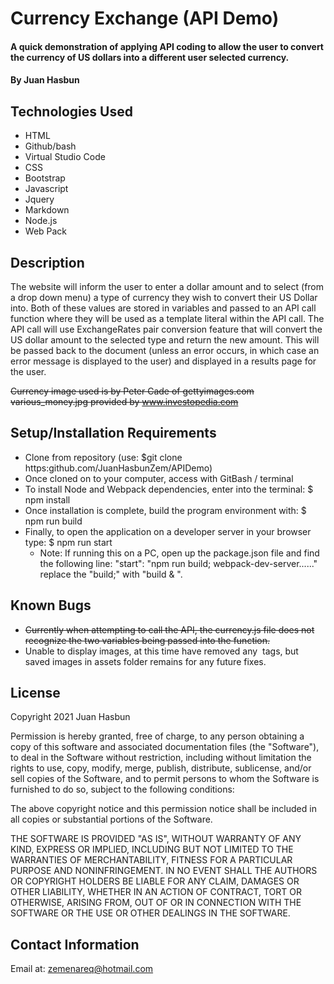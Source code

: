 # Currency Exchange (API Demo)

#### A quick demonstration of applying API coding to allow the user to convert the currency of US dollars into a different user selected currency.

#### By Juan Hasbun

## Technologies Used

* HTML
* Github/bash
* Virtual Studio Code
* CSS
* Bootstrap
* Javascript
* Jquery
* Markdown
* Node.js
* Web Pack

## Description
The website will inform the user to enter a dollar amount and to select (from a drop down menu) a type of currency they wish to convert their US Dollar into. Both of these values are stored in variables and passed to an API call function where they will be used as a template literal within the API call.  The API call will use ExchangeRates pair conversion feature that will convert the US dollar amount to the selected type and return the new amount. This will be passed back to the document (unless an error occurs, in which case an error message is displayed to the user) and displayed in a results page for the user.

~~Currency image used is by Peter Cade of gettyimages.com~~
~~various_money.jpg provided by www.investopedia.com~~


## Setup/Installation Requirements

  * Clone from repository (use: $git clone https:github.com/JuanHasbunZem/APIDemo)
  * Once cloned on to your computer, access with GitBash / terminal
  * To install Node and Webpack dependencies, enter into the terminal: $ npm install
  * Once installation is complete, build the program environment with: $ npm run build
  * Finally, to open the application on a developer server in your browser type: $ npm run start
    * Note: If running this on a PC, open up the package.json file and find the following line: "start": "npm run build; webpack-dev-server......" replace the "build;" with "build & ".


## Known Bugs

* ~~Currently when attempting to call the API, the currency.js file does not recognize the two variables being passed into the function.~~
* Unable to display images, at this time have removed any <img> tags, but saved images in assets folder remains for any future fixes.

## License

Copyright 2021 Juan Hasbun

Permission is hereby granted, free of charge, to any person obtaining a copy of this software and associated documentation files (the "Software"), to deal in the Software without restriction, including without limitation the rights to use, copy, modify, merge, publish, distribute, sublicense, and/or sell copies of the Software, and to permit persons to whom the Software is furnished to do so, subject to the following conditions:

The above copyright notice and this permission notice shall be included in all copies or substantial portions of the Software.

THE SOFTWARE IS PROVIDED "AS IS", WITHOUT WARRANTY OF ANY KIND, EXPRESS OR IMPLIED, INCLUDING BUT NOT LIMITED TO THE WARRANTIES OF MERCHANTABILITY, FITNESS FOR A PARTICULAR PURPOSE AND NONINFRINGEMENT. IN NO EVENT SHALL THE AUTHORS OR COPYRIGHT HOLDERS BE LIABLE FOR ANY CLAIM, DAMAGES OR OTHER LIABILITY, WHETHER IN AN ACTION OF CONTRACT, TORT OR OTHERWISE, ARISING FROM, OUT OF OR IN CONNECTION WITH THE SOFTWARE OR THE USE OR OTHER DEALINGS IN THE SOFTWARE.

## Contact Information

Email at: [zemenareq@hotmail.com](zemenareq@hotmail.com)